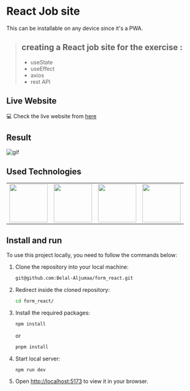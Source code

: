 # React Job site

<p>This can be installable on any device since it's a PWA.</p>

> ## creating a React job site for the exercise :
>
> -   useState
> -   useEffect
> -   axios
> -   rest API

## Live Website

💻 Check the live website from [here](https://react-jobs-site.netlify.app/)

## Result

![gif](https://user-images.githubusercontent.com/92271729/235281164-3ea4ae52-ad22-4921-b6e0-2f0bbc5851d6.gif)

## Used Technologies

<table>
  <tr>
    <td>
      <img src="https://user-images.githubusercontent.com/92271729/204122321-7279cad1-f900-4924-9c3e-348551b3d542.png" width="100" height="100">
    </td>
    <td>
      <img src="https://user-images.githubusercontent.com/92271729/233434262-dca86872-3348-435e-a79a-d9c1a0ada11c.png" width="100" height="100">
    </td>
        <td>
      <img src="https://user-images.githubusercontent.com/92271729/204122318-2b0766c4-f70e-478e-a85e-0be1df813e05.png" width="100" height="100">
    </td>
    <td>
      <img src="https://user-images.githubusercontent.com/92271729/204122324-300f1320-e8f7-429b-86e3-4ef0ef6ac707.png" width="100" height="100">
    </td>
  </tr>
</table>

## Install and run

To use this project locally, you need to follow the commands below:

1. Clone the repository into your local machine:

    ```bash
    git@github.com:Belal-Aljumaa/form_react.git
    ```

2. Redirect inside the cloned repository:

    ```bash
    cd form_react/
    ```

3. Install the required packages:

    ```bash
    npm install
    ```

    or

    ```bash
    pnpm install
    ```

4. Start local server:

    ```bash
    npm run dev
    ```

5. Open [http://localhost:5173](http://localhost:3333) to view it in your browser.
